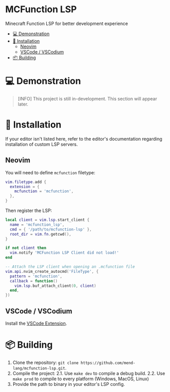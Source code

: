 # MCFunction LSP

Minecraft Function LSP for better development experience

<!-- vim-markdown-toc GFM -->

* [💻 Demonstration](#-demonstration)
* [🧩 Installation](#-installation)
    * [Neovim](#neovim)
    * [VSCode / VSCodium](#vscode--vscodium)
* [📦 Building](#-building)

<!-- vim-markdown-toc -->

# 💻 Demonstration

> \[INFO\]
> This project is still in-development. This section will appear later.

# 🧩 Installation

If your editor isn't listed here, refer to the editor's documentation regarding installation of custom LSP servers.

## Neovim

You will need to define `mcfunction` filetype:

```lua
vim.filetype.add {
  extension = {
    mcfunction = 'mcfunction',
  },
}
```

Then register the LSP:

```lua
local client = vim.lsp.start_client {
  name = 'mcfunction_lsp',
  cmd = { '/path/to/mcfunction-lsp' },
  root_dir = vim.fn.getcwd(),
}

if not client then
  vim.notify 'MCFunction LSP Client did not load!'
end

-- Attach the LSP client when opening an .mcfunction file
vim.api.nvim_create_autocmd('FileType', {
  pattern = 'mcfunction',
  callback = function()
    vim.lsp.buf_attach_client(0, client)
  end,
})
```

## VSCode / VSCodium

Install the [VSCode Extension](https://github.com/mend-lang/vscode-extension).

# 📦 Building

1. Clone the repository: `git clone https://github.com/mend-lang/mcfunction-lsp.git`.
1. Compile the project:
   2.1. Use `make dev` to compile a debug build.
   2.2. Use `make prod` to compile to every platform (Windows, MacOS, Linux)
1. Provide the path to binary in your editor's LSP config.

